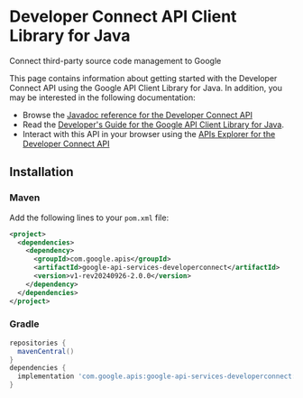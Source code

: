 # Developer Connect API Client Library for Java

Connect third-party source code management to Google

This page contains information about getting started with the Developer Connect API
using the Google API Client Library for Java. In addition, you may be interested
in the following documentation:

* Browse the [Javadoc reference for the Developer Connect API][javadoc]
* Read the [Developer's Guide for the Google API Client Library for Java][google-api-client].
* Interact with this API in your browser using the [APIs Explorer for the Developer Connect API][api-explorer]

## Installation

### Maven

Add the following lines to your `pom.xml` file:

```xml
<project>
  <dependencies>
    <dependency>
      <groupId>com.google.apis</groupId>
      <artifactId>google-api-services-developerconnect</artifactId>
      <version>v1-rev20240926-2.0.0</version>
    </dependency>
  </dependencies>
</project>
```

### Gradle

```gradle
repositories {
  mavenCentral()
}
dependencies {
  implementation 'com.google.apis:google-api-services-developerconnect:v1-rev20240926-2.0.0'
}
```

[javadoc]: https://googleapis.dev/java/google-api-services-developerconnect/latest/index.html
[google-api-client]: https://github.com/googleapis/google-api-java-client/
[api-explorer]: https://developers.google.com/apis-explorer/#p/developerconnect/v1/

